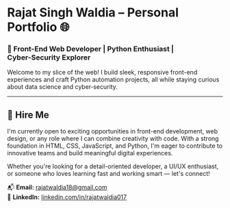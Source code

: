 # Rajat Singh Waldia – Personal Portfolio 🌐

### 🎯 Front-End Web Developer | Python Enthusiast | Cyber‑Security Explorer

Welcome to my slice of the web! I build sleek, responsive front-end experiences and craft Python automation projects, all while staying curious about data science and cyber‑security.

---

## 💼 Hire Me

I'm currently open to exciting opportunities in front-end development, web design, or any role where I can combine creativity with code. With a strong foundation in HTML, CSS, JavaScript, and Python, I'm eager to contribute to innovative teams and build meaningful digital experiences.

Whether you're looking for a detail-oriented developer, a UI/UX enthusiast, or someone who loves learning fast and working smart — let's connect!

📬 **Email:** rajatwaldia18@gmail.com  
🔗 **LinkedIn:** [linkedin.com/in/rajatwaldia017](https://linkedin.com/in/rajatwaldia017)

